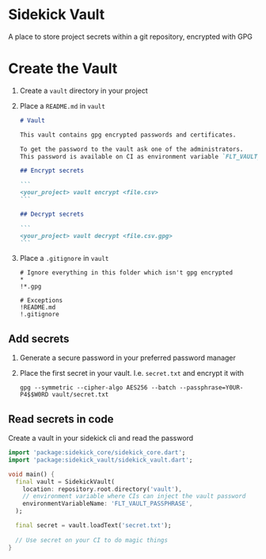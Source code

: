 # Sidekick Vault

A place to store project secrets within a git repository, encrypted with GPG

# Create the Vault

1. Create a `vault` directory in your project

2. Place a `README.md` in `vault`

    ````markdown
    # Vault
    
    This vault contains gpg encrypted passwords and certificates.
    
    To get the password to the vault ask one of the administrators.
    This password is available on CI as environment variable `FLT_VAULT_PASSPHRASE`
    
    ## Encrypt secrets
    
    ```
    <your_project> vault encrypt <file.csv>
    ```
    
    ## Decrypt secrets
    
    ```
    <your_project> vault decrypt <file.csv.gpg>
    ```
    ````

3. Place a `.gitignore` in `vault`

    ```gitignore
    # Ignore everything in this folder which isn't gpg encrypted
    *
    !*.gpg
    
    # Exceptions
    !README.md
    !.gitignore
    ```

## Add secrets

1. Generate a secure password in your preferred password manager

2. Place the first secret in your vault. I.e. `secret.txt` and encrypt it with
   
   `gpg --symmetric --cipher-algo AES256 --batch --passphrase=Y0UR-P4$$W0RD vault/secret.txt`

## Read secrets in code

Create a vault in your sidekick cli and read the password

```dart
import 'package:sidekick_core/sidekick_core.dart';
import 'package:sidekick_vault/sidekick_vault.dart';

void main() {
  final vault = SidekickVault(
    location: repository.root.directory('vault'),
    // environment variable where CIs can inject the vault password
    environmentVariableName: 'FLT_VAULT_PASSPHRASE',
  );

  final secret = vault.loadText('secret.txt');
  
  // Use secret on your CI to do magic things
}

```